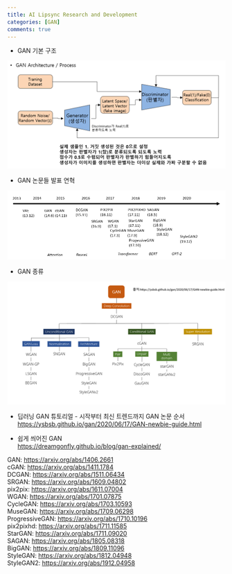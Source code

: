 ```yaml
---
title: AI Lipsync Research and Development 
categories: [GAN]
comments: true
---
```


* GAN 기본 구조   
<img src="/images/GAN_architecture.png" />   

* GAN 논문들 발표 연혁   
<img src="/images/GAN_history.png" />   

* GAN 종류  
<img src="/images/GAN_types.png" />   

* 딥러닝 GAN 튜토리얼 - 시작부터 최신 트렌드까지 GAN 논문 순서  
<https://ysbsb.github.io/gan/2020/06/17/GAN-newbie-guide.html>  

* 쉽게 씌어진 GAN   
<https://dreamgonfly.github.io/blog/gan-explained/>   

GAN: <https://arxiv.org/abs/1406.2661>   
cGAN: <https://arxiv.org/abs/1411.1784>   
DCGAN: <https://arxiv.org/abs/1511.06434>   
SRGAN: <https://arxiv.org/abs/1609.04802>   
pix2pix: <https://arxiv.org/abs/1611.07004>   
WGAN: <https://arxiv.org/abs/1701.07875>   
CycleGAN: <https://arxiv.org/abs/1703.10593>   
MuseGAN: <https://arxiv.org/abs/1709.06298>   
ProgressiveGAN: <https://arxiv.org/abs/1710.10196>   
pix2pixhd: <https://arxiv.org/abs/1711.11585>   
StarGAN: <https://arxiv.org/abs/1711.09020>   
SAGAN: <https://arxiv.org/abs/1805.08318>   
BigGAN: <https://arxiv.org/abs/1809.11096>   
StyleGAN: <https://arxiv.org/abs/1812.04948>   
StyleGAN2: <https://arxiv.org/abs/1912.04958>   


